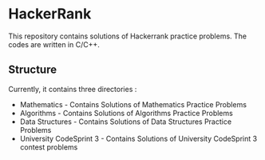 # HackerRank
This repository contains solutions of Hackerrank practice problems. The codes are written in C/C++.

## Structure 
Currently, it contains three directories :
* Mathematics - Contains Solutions of Mathematics Practice Problems
* Algorithms  - Contains Solutions of Algorithms Practice Problems
* Data Structures - Contains Solutions of Data Structures Practice Problems
* University CodeSprint 3 - Contains Solutions of University CodeSprint 3 contest problems
